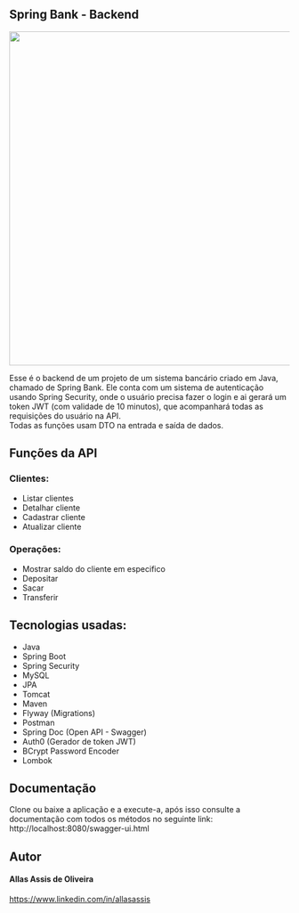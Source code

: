 ## Spring Bank - Backend

<p align="center">
  <img width="600px" height="auto" src="https://user-images.githubusercontent.com/88514585/227735587-9c5dc572-89ad-46b7-a61d-b92464041af6.png"/>
</p>

Esse é o backend de um projeto de um sistema bancário criado em Java, chamado de Spring Bank. Ele conta com um sistema de autenticação usando Spring Security,
onde o usuário precisa fazer o login e ai gerará um token JWT (com validade de 10 minutos), que acompanhará todas as requisições do usuário na API.<br>
Todas as funções usam DTO na entrada e saída de dados.

## Funções da API
### Clientes:
- Listar clientes
- Detalhar cliente
- Cadastrar cliente
- Atualizar cliente

### Operações:
- Mostrar saldo do cliente em especifico
- Depositar
- Sacar
- Transferir

## Tecnologias usadas:

- Java
- Spring Boot
- Spring Security
- MySQL
- JPA
- Tomcat
- Maven
- Flyway (Migrations)
- Postman
- Spring Doc (Open API - Swagger)
- Auth0 (Gerador de token JWT)
- BCrypt Password Encoder
- Lombok

## Documentação
Clone ou baixe a aplicação e a execute-a, após isso consulte a documentação com todos os métodos no seguinte link: <br>
http://localhost:8080/swagger-ui.html

## Autor

#### Allas Assis de Oliveira
https://www.linkedin.com/in/allasassis
